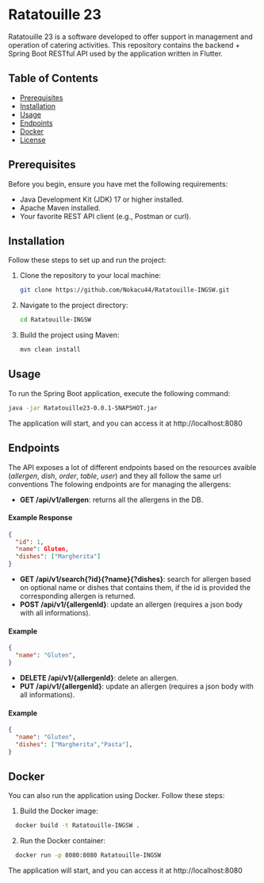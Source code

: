 # Ratatouille 23

Ratatouille 23 is a software developed to offer support in
management and operation of catering activities.
This repository contains the backend + Spring Boot RESTful API used by the application written in Flutter.


## Table of Contents

- [Prerequisites](#prerequisites)
- [Installation](#installation)
- [Usage](#usage)
- [Endpoints](#endpoints)
- [Docker](#docker)
- [License](#license)
  
    
## Prerequisites

Before you begin, ensure you have met the following requirements:

- Java Development Kit (JDK) 17 or higher installed.
- Apache Maven installed.
- Your favorite REST API client (e.g., Postman or curl).

## Installation

Follow these steps to set up and run the project:

1. Clone the repository to your local machine:

   ```bash
   git clone https://github.com/Nokacu44/Ratatouille-INGSW.git

2. Navigate to the project directory:

   ```bash
   cd Ratatouille-INGSW

3. Build the project using Maven:
   ```bash
   mvn clean install

## Usage
To run the Spring Boot application, execute the following command:
  ```bash
  java -jar Ratatouille23-0.0.1-SNAPSHOT.jar
  ```
The application will start, and you can access it at http://localhost:8080


## Endpoints
The API exposes a lot of different endpoints based on the resources avaible (*allergen*, *dish*, *order*, *table*, *user*) and they all follow the same url conventions
The folowing endpoints are for managing the allergens:
- **GET /api/v1/allergen**: returns all the allergens in the DB.
#### Example Response
```json
{
  "id": 1,
  "name": Gluten,
  "dishes": ["Margherita"]
}
```
- **GET /api/v1/search{?id}{?name}{?dishes}**: search for allergen based on optional name or dishes that contains them, if the id is provided the corresponding allergen is returned.
-   **POST /api/v1/{allergenId}**: update an allergen (requires a json body with all informations).
#### Example
```json
{
  "name": "Gluten",
}
```
- **DELETE /api/v1/{allergenId}**: delete an allergen.
- **PUT /api/v1/{allergenId}**: update an allergen (requires a json body with all informations).
####  Example
```json
{
  "name": "Gluten",
  "dishes": ["Margherita","Pasta"],
}
```

## Docker
You can also run the application using Docker. Follow these steps:

1. Build the Docker image:
```bash
  docker build -t Ratatouille-INGSW .
```

2. Run the Docker container:
```bash
  docker run -p 8080:8080 Ratatouille-INGSW
```
The application will start, and you can access it at http://localhost:8080









   
